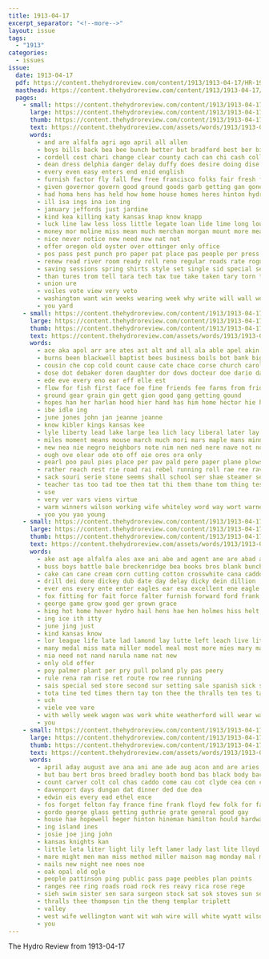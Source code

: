 ```yaml
---
title: 1913-04-17
excerpt_separator: "<!--more-->"
layout: issue
tags:
  - "1913"
categories:
  - issues
issue:
  date: 1913-04-17
  pdf: https://content.thehydroreview.com/content/1913/1913-04-17/HR-1913-04-17.pdf
  masthead: https://content.thehydroreview.com/content/1913/1913-04-17/masthead/HR-1913-04-17.jpg
  pages:
    - small: https://content.thehydroreview.com/content/1913/1913-04-17/small/HR-1913-04-17-01.jpg
      large: https://content.thehydroreview.com/content/1913/1913-04-17/large/HR-1913-04-17-01.jpg
      thumb: https://content.thehydroreview.com/content/1913/1913-04-17/thumbnails/HR-1913-04-17-01.jpg
      text: https://content.thehydroreview.com/assets/words/1913/1913-04-17/HR-1913-04-17-01.txt
      words:
        - and are alfalfa agri ago april all allen
        - boys bills back bea bee bunch better but bradford best ber bill begin been both beach big below board bring bish bank butter buy
        - cordell cost chari change clear county cach can chi cash college close cau call come congress caddo cream city case card choice care
        - dean dress delphia danger delay duffy does desire doing dise during day dry debate dick
        - every even easy enters end enid english
        - furnish factor fly fall few free francisco folks fair fresh for felton friends frank farm first fea full from favor
        - given governor govern good ground goods garb getting gan gone george general gans generous going
        - had homa hens has held how home house homes heres hinton hydro holding hockaday
        - ill isa ings ina ion ing
        - january jeffords just jardine
        - kind kea killing katy kansas knap know knapp
        - luck line law less loss little legate loan lide lime long louis learn lay lands like lake
        - money mor moline miss mean much merchan morgan mount more mea many matters market mens murray matter members mere mayor mer man meats mil
        - nice never notice new need now nat not
        - offer oregon old oyster over ottinger only office
        - pos pass pest punch pro paper pat place pas people per press pretty pope price props profit proper point peter pair plant part
        - renew read river room ready roll reno regular roads rate rogue rogers
        - saving sessions spring shirts style set single sid special season save such saturday say short session sani shell school state senator six share size selling stock shown southern san see slack seed small strong south states silver store spoon sui summer subject soon seems
        - than tures trom tell tara tech tax tue take taken tary torn them tom trip the taylor ted ties tow times thi then
        - union ure
        - voiles vote view very veto
        - washington want win weeks wearing week why write will wall work well worth was with
        - you yard
    - small: https://content.thehydroreview.com/content/1913/1913-04-17/small/HR-1913-04-17-02.jpg
      large: https://content.thehydroreview.com/content/1913/1913-04-17/large/HR-1913-04-17-02.jpg
      thumb: https://content.thehydroreview.com/content/1913/1913-04-17/thumbnails/HR-1913-04-17-02.jpg
      text: https://content.thehydroreview.com/assets/words/1913/1913-04-17/HR-1913-04-17-02.txt
      words:
        - ace aka apol arr are ates ast alt and all ala able apel akin acres alas ave ane anne aca angry
        - burns been blackwell baptist bees business boils bot bank big bare bie bee bard beard buggy but best browning bere bauer bus bun buy bor bellet break bas bent bae
        - cousin che cop cold count cause cate chace corse church carolina car cure come christy city cotton cough canada crystal
        - dose dot debaker doren daughter dor dows docteur doe dario day desire days disco dunks dest down
        - ede eve every eno ear eff elle est
        - flow for fish first face foe fine friends fee farms from friday found full free fate far former fey
        - ground gear grain gin gett gion good gang getting gound
        - hopes han her harlan hood hier hand has him home hector hie hunter had hearty heir held hydro
        - ibe idle ing
        - june jones john jan jeanne joanne
        - know kibler kings kansas kee
        - lyle liberty lead lake large lea lich lacy liberal later lay long like left laree last lot learned little lesane lines
        - miles moment means mouse march much mori mars maple mans minn med mus man mel might men mis made mure
        - new nea nie negro neighbors note nim nen ned nere nave not north
        - ough ove olear ode oto off oie ores ora only
        - pearl poo paul pies place per pav pald pere paper plane plows palace plant pet price person proud past people pride par pov pope
        - rather reach rest rie road rai rebel running roll rae ree raver remark rat
        - sack souri serie stone seems shall school ser shae steamer sermons sunday strong she snow set spear sor soar salt sock say saw side story sees see sturdy seach standing sao sad shade sane saad suy sincere soon studebaker strain salary supper sender schools sot such sans summer seong seen state
        - teacher tas too tad toe then tat thi them thane tom thing tes tar tal tous train tone the trom toro tow tec trees toh tater tex talk tha tae tan
        - use
        - very ver vars viens virtue
        - warm winners wilson working wife whiteley word way wort warne was watts wish want white wit witt went walk wide wes well weekly why wills with will week
        - yoo you yao young
    - small: https://content.thehydroreview.com/content/1913/1913-04-17/small/HR-1913-04-17-03.jpg
      large: https://content.thehydroreview.com/content/1913/1913-04-17/large/HR-1913-04-17-03.jpg
      thumb: https://content.thehydroreview.com/content/1913/1913-04-17/thumbnails/HR-1913-04-17-03.jpg
      text: https://content.thehydroreview.com/assets/words/1913/1913-04-17/HR-1913-04-17-03.txt
      words:
        - ake ast age alfalfa ales axe ani abe and agent ane are abad acres acre american all arnold
        - buss boys battle bale breckenridge bea books bros blank bunch buy bute bal bucher blass but boy balance bate best business box ball
        - cake can cane cream corn cutting cotton crosswhite cana caddo come close cap cai call china che cold city
        - drill dei done dickey dub date day delay dicky dein dillion
        - ever ens every ente enter eagles ear esa excellent ene eagle ence
        - fox fitting for fait force falter furnish forward ford frank farm field from
        - george game grow good ger grown grace
        - hing hot home hever hydro hail hens hae hen holmes hiss helt house hold hun harness hand hyde
        - ing ice ith itty
        - june jing just
        - kind kansas know
        - lor league life late lad lamond lay lutte left leach live lite large last land loo
        - many medal miss mata miller model meal most more mies mary mabe market mabel marie men morrison millet mitch
        - nia need not nand narula name nat new
        - only old offer
        - poy palmer plant per pry pull poland ply pas peery
        - rule rena ram rise ret route row ree running
        - sais special sed store second sur setting sale spanish sick sup south sisson state sae shawnee soon sunday soe sila saturday score seat slagell seed sour standard send season sacks sor states she see shade span stores sees sharpless
        - tota tine ted times thern tay ton thee the thralls ten tes tall them thy
        - uch
        - viele vee vare
        - with welly week wagon was work white weatherford will wear wake weekly
        - you
    - small: https://content.thehydroreview.com/content/1913/1913-04-17/small/HR-1913-04-17-04.jpg
      large: https://content.thehydroreview.com/content/1913/1913-04-17/large/HR-1913-04-17-04.jpg
      thumb: https://content.thehydroreview.com/content/1913/1913-04-17/thumbnails/HR-1913-04-17-04.jpg
      text: https://content.thehydroreview.com/assets/words/1913/1913-04-17/HR-1913-04-17-04.txt
      words:
        - april aday august ave ana ani ane ade aug acon and are aries agent ago
        - but bau bert bros breed bradley booth bond bas black body back breeding barn bate bai bal
        - count carver colt col chas caddo come cau cot clyde cea con colorado cedar city county
        - davenport days dungan dat dinner ded due dea
        - edwin eis every ead ethel ence
        - fos forget felton fay france fine frank floyd few folk for fares furnish fase
        - gordo george glass getting guthrie grate general good gay
        - house hae hopewell heger hinton hineman hamilton hould hardware home hes her heron hydro has held
        - ing island ines
        - josie joe jing john
        - kansas knights kan
        - little leta liter light lily left lamer lady last lite lloyd low lung
        - mare might men man miss method miller maison mag monday mal most mills
        - nails new night nee noes noe
        - oak opal old ogle
        - people pattinson ping public pass page peebles plan points
        - ranges ree ring roads road rock res reavy rica rose rege
        - sieh swim sister sen sara surgeon stock sat sok stoves sun see smooth soon stallion stand star shor salina season saturday san sunday service sis street sund
        - thralls thee thompson tin the theng templar triplett
        - valley
        - west wife wellington want wit wah wire will white wyatt wilson wide with well was wil wilkes
        - you
---
```


The Hydro Review from 1913-04-17

<!--more-->

